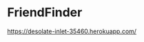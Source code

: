 # FriendFinder

<a href="https://desolate-inlet-35460.herokuapp.com/">https://desolate-inlet-35460.herokuapp.com/</a>
